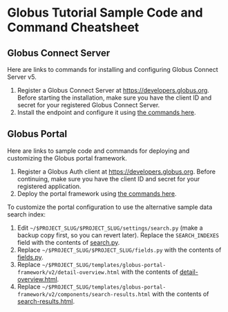 # Globus Tutorial Sample Code and Command Cheatsheet

## Globus Connect Server
Here are links to commands for installing and configuring Globus Connect Server v5.

1. Register a Globus Connect Server at https://developers.globus.org. Before starting the installation, make sure you have the client ID and secret for your registered Globus Connect Server.
2. Install the endpoint and configure it using [the commands here](gcs-commands.sh).

## Globus Portal
Here are links to sample code and commands for deploying and customizing the Globus portal framework.

1. Register a Globus Auth client at https://developers.globus.org. Before continuing, make sure you have the client ID and secret for your registered application.
2. Deploy the portal framework using [the commands here](portal-setup-commands.sh).

To customize the portal configuration to use the alternative sample data search index:
1. Edit `~/$PROJECT_SLUG/$PROJECT_SLUG/settings/search.py` (make a backup copy first, so you can revert later). Replace the `SEARCH_INDEXES` field with the contents of [search.py](search.py).
2. Replace `~/$PROJECT_SLUG/$PROJECT_SLUG/fields.py` with the contents of [fields.py](fields.py).
3. Replace `~/$PROJECT_SLUG/templates/globus-portal-framework/v2/detail-overview.html` with the contents of [detail-overview.html](templates/globus-portal-framework/v2/detail-overview.html).
4. Replace `~/$PROJECT_SLUG/templates/globus-portal-framework/v2/components/search-results.html` with the contents of [search-results.html](templates/globus-portal-framework/v2/components/search-results.html).
